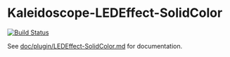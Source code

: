 # Kaleidoscope-LEDEffect-SolidColor

[![Build Status][travis:image]][travis:status]

 [travis:image]: https://travis-ci.org/keyboardio/Kaleidoscope-LEDEffect-SolidColor.svg?branch=master
 [travis:status]: https://travis-ci.org/keyboardio/Kaleidoscope-LEDEffect-SolidColor

See [doc/plugin/LEDEffect-SolidColor.md](doc/plugin/LEDEffect-SolidColor.md) for documentation.
